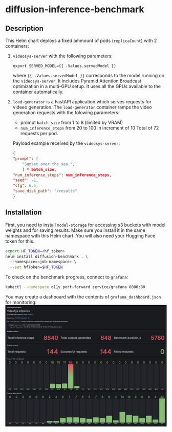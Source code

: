 # diffusion-inference-benchmark

## Description

This Helm chart deploys a fixed ammount of pods (`replicaCount`) with 2 containers:
1. `videosys-server` with the following parameters:
    ```
    export SERVED_MODEL={{ .Values.servedModel }}
    ```
    where `{{ .Values.servedModel }}` corresponds to the model running on the `videosys-server`. It includes Pyramid Attention Broadcast optimization in a multi-GPU setup. It uses all the GPUs available to the container automatically.

2. `load-generator` is a FastAPI application which serves requests for videeo generation. The `load-generator` container ramps the video generation requests with the folowing parameters:
    - prompt `batch_size` from 1 to 8 (limited by VRAM)
    - `num_inference_steps` from 20 to 100 in increment of 10
    Total of 72 requests per pod.

    Payload example received by the `videosys-server`:
    ```json
    {
    "prompt": [
        "Sunset over the sea.",
        ] * batch_size,
    "num_inference_steps": num_inference_steps,
    "seed": -1,
    "cfg": 6.5,
    "save_disk_path": "/results"
    }
    ```

## Installation

First, you need to install `model-storage` for accessing s3 buckets with model weights and for saving results. Make sure you install it in the same namespace with this Helm chart. You will also need your Hugging Face token for this.
```bash
export HF_TOKEN=<hf_token>
helm install diffusion-benchmark . \                 
  --namespace=<job-namespace> \
  --set hfToken=$HF_TOKEN
```
To check on the benchmark progress, connect to `grafana`:
```bash
kubectl --namespace o11y port-forward service/grafana 8080:80
```
You may create a dashboard with the contents of `grafana_dashboard.json` for monitoring:
![dashboard](assets/dashboard.png)
